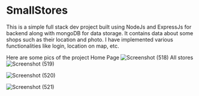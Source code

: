 # SmallStores
This is a simple full stack dev project built using NodeJs and ExpressJs for backend along with mongoDB for data storage. It contains data about some shops such as their location and photo. I have implemented various functionalities like login, location on map, etc.

Here are some pics of the project
Home Page
![Screenshot (518)](https://github.com/vedangiitb/SmallStores/assets/104272088/8415b201-01db-4453-8c65-0a8412d84168)
All stores
![Screenshot (519)](https://github.com/vedangiitb/SmallStores/assets/104272088/0cbe43b2-3d75-4692-b99a-96226e01ec55)

![Screenshot (520)](https://github.com/vedangiitb/SmallStores/assets/104272088/f0d2b70d-0aae-47ca-9fb4-e4b574af5bae)

![Screenshot (521)](https://github.com/vedangiitb/SmallStores/assets/104272088/c3619a26-29b4-48b3-ad76-96f36f914af4)
